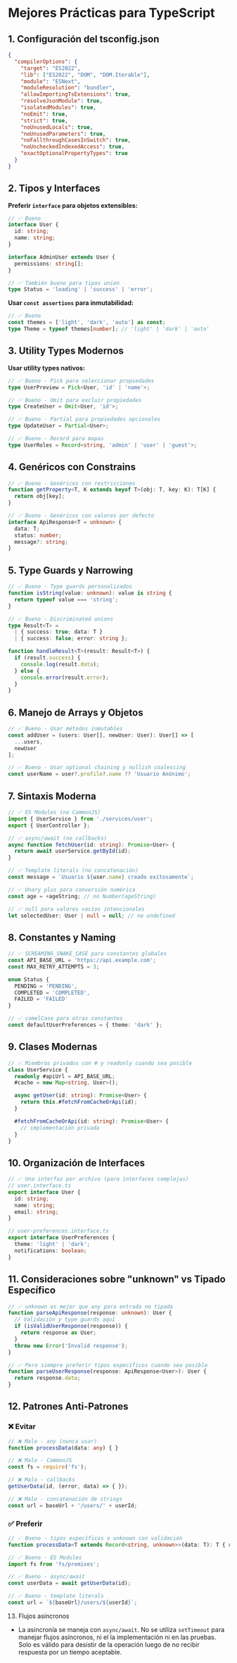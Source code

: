 # Mejores Prácticas para TypeScript

## 1. Configuración del tsconfig.json

```json
{
  "compilerOptions": {
    "target": "ES2022",
    "lib": ["ES2022", "DOM", "DOM.Iterable"],
    "module": "ESNext",
    "moduleResolution": "bundler",
    "allowImportingTsExtensions": true,
    "resolveJsonModule": true,
    "isolatedModules": true,
    "noEmit": true,
    "strict": true,
    "noUnusedLocals": true,
    "noUnusedParameters": true,
    "noFallthroughCasesInSwitch": true,
    "noUncheckedIndexedAccess": true,
    "exactOptionalPropertyTypes": true
  }
}
```

## 2. Tipos y Interfaces

**Preferir `interface` para objetos extensibles:**
```typescript
// ✅ Bueno
interface User {
  id: string;
  name: string;
}

interface AdminUser extends User {
  permissions: string[];
}

// ✅ También bueno para tipos union
type Status = 'loading' | 'success' | 'error';
```

**Usar `const assertions` para inmutabilidad:**
```typescript
// ✅ Bueno
const themes = ['light', 'dark', 'auto'] as const;
type Theme = typeof themes[number]; // 'light' | 'dark' | 'auto'
```

## 3. Utility Types Modernos

**Usar utility types nativos:**
```typescript
// ✅ Bueno - Pick para seleccionar propiedades
type UserPreview = Pick<User, 'id' | 'name'>;

// ✅ Bueno - Omit para excluir propiedades
type CreateUser = Omit<User, 'id'>;

// ✅ Bueno - Partial para propiedades opcionales
type UpdateUser = Partial<User>;

// ✅ Bueno - Record para mapas
type UserRoles = Record<string, 'admin' | 'user' | 'guest'>;
```

## 4. Genéricos con Constrains

```typescript
// ✅ Bueno - Genéricos con restricciones
function getProperty<T, K extends keyof T>(obj: T, key: K): T[K] {
  return obj[key];
}

// ✅ Bueno - Genéricos con valores por defecto
interface ApiResponse<T = unknown> {
  data: T;
  status: number;
  message?: string;
}
```

## 5. Type Guards y Narrowing

```typescript
// ✅ Bueno - Type guards personalizados
function isString(value: unknown): value is string {
  return typeof value === 'string';
}

// ✅ Bueno - Discriminated unions
type Result<T> = 
  | { success: true; data: T }
  | { success: false; error: string };

function handleResult<T>(result: Result<T>) {
  if (result.success) {
    console.log(result.data);
  } else {
    console.error(result.error);
  }
}
```

## 6. Manejo de Arrays y Objetos

```typescript
// ✅ Bueno - Usar métodos inmutables
const addUser = (users: User[], newUser: User): User[] => [
  ...users,
  newUser
];

// ✅ Bueno - Usar optional chaining y nullish coalescing
const userName = user?.profile?.name ?? 'Usuario Anónimo';
```

## 7. Sintaxis Moderna

```typescript
// ✅ ES Modules (no CommonJS)
import { UserService } from './services/user';
export { UserController };

// ✅ async/await (no callbacks)
async function fetchUser(id: string): Promise<User> {
  return await userService.getById(id);
}

// ✅ Template literals (no concatenación)
const message = `Usuario ${user.name} creado exitosamente`;

// ✅ Unary plus para conversión numérica
const age = +ageString; // no Number(ageString)

// ✅ null para valores vacíos intencionales
let selectedUser: User | null = null; // no undefined
```

## 8. Constantes y Naming

```typescript
// ✅ SCREAMING_SNAKE_CASE para constantes globales
const API_BASE_URL = 'https://api.example.com';
const MAX_RETRY_ATTEMPTS = 3;

enum Status {
  PENDING = 'PENDING',
  COMPLETED = 'COMPLETED',
  FAILED = 'FAILED'
}

// ✅ camelCase para otras constantes
const defaultUserPreferences = { theme: 'dark' };
```

## 9. Clases Modernas

```typescript
// ✅ Miembros privados con # y readonly cuando sea posible
class UserService {
  readonly #apiUrl = API_BASE_URL;
  #cache = new Map<string, User>();

  async getUser(id: string): Promise<User> {
    return this.#fetchFromCacheOrApi(id);
  }

  #fetchFromCacheOrApi(id: string): Promise<User> {
    // implementación privada
  }
}
```

## 10. Organización de Interfaces

```typescript
// ✅ Una interfaz por archivo (para interfaces complejas)
// user.interface.ts
export interface User {
  id: string;
  name: string;
  email: string;
}

// user-preferences.interface.ts  
export interface UserPreferences {
  theme: 'light' | 'dark';
  notifications: boolean;
}
```

## 11. Consideraciones sobre "unknown" vs Tipado Específico

```typescript
// ✅ unknown es mejor que any para entrada no tipada
function parseApiResponse(response: unknown): User {
  // Validación y type guards aquí
  if (isValidUserResponse(response)) {
    return response as User;
  }
  throw new Error('Invalid response');
}

// ✅ Pero siempre preferir tipos específicos cuando sea posible
function parseUserResponse(response: ApiResponse<User>): User {
  return response.data;
}
```

## 12. Patrones Anti-Patrones

### ❌ Evitar

```typescript
// ❌ Malo - any (nunca usar)
function processData(data: any) { }

// ❌ Malo - CommonJS
const fs = require('fs'); 

// ❌ Malo - callbacks
getUserData(id, (error, data) => { });

// ❌ Malo - concatenación de strings
const url = baseUrl + '/users/' + userId;
```

### ✅ Preferir

```typescript
// ✅ Bueno - tipos específicos o unknown con validación
function processData<T extends Record<string, unknown>>(data: T): T { return data; }

// ✅ Bueno - ES Modules
import fs from 'fs/promises';

// ✅ Bueno - async/await
const userData = await getUserData(id);

// ✅ Bueno - template literals
const url = `${baseUrl}/users/${userId}`;
```
13. Flujos asíncronos

- La asincronía se maneja con `async/await`. No se utiliza `setTimeout` para manejar flujos asíncronos, ni el la implementación ni en las pruebas. Solo es válido para desistir de la operación luego de no recibir respuesta por un tiempo aceptable.
